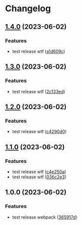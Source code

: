 # Changelog

## [1.4.0](https://github.com/wholesome-ghoul/allaround-configs/compare/configs-webpack-v1.3.0...configs-webpack-v1.4.0) (2023-06-02)


### Features

* test release wtf ([a1d609c](https://github.com/wholesome-ghoul/allaround-configs/commit/a1d609c877efd837e6851201ca794c8efbf37170))

## [1.3.0](https://github.com/wholesome-ghoul/allaround-configs/compare/configs-webpack-v1.2.0...configs-webpack-v1.3.0) (2023-06-02)


### Features

* test release wtf ([2c133ed](https://github.com/wholesome-ghoul/allaround-configs/commit/2c133ed5c3b642423db71b79ea496d1cad42e6a6))

## [1.2.0](https://github.com/wholesome-ghoul/allaround-configs/compare/configs-webpack-v1.1.0...configs-webpack-v1.2.0) (2023-06-02)


### Features

* test release wtf ([c4290d0](https://github.com/wholesome-ghoul/allaround-configs/commit/c4290d0b1b3ab3acb0da0111e2f1c738ec5864a7))

## [1.1.0](https://github.com/wholesome-ghoul/allaround-configs/compare/configs-webpack-v1.0.0...configs-webpack-v1.1.0) (2023-06-02)


### Features

* test release wtf ([c4e250a](https://github.com/wholesome-ghoul/allaround-configs/commit/c4e250a5302b03e1894cad87a891e2a8ad17f28b))
* test release wtf ([036c2e3](https://github.com/wholesome-ghoul/allaround-configs/commit/036c2e377a55aca3fd71cf8b08a77910677051f8))

## 1.0.0 (2023-06-02)


### Features

* test release webpack ([365917d](https://github.com/wholesome-ghoul/allaround-configs/commit/365917d5e057afdcd968fd630a941b4d121b0d05))
